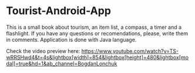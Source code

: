 # Tourist-Android-App
This is a small book about tourism, an item list, a compass, a timer and a flashlight. If you have any questions or recomendations, please, write them in comments. Application is done with Java language.

Check the video preview here: https://www.youtube.com/watch?v=TS-wRRSHwd4&t=4s&lightbox[width]=854&lightbox[height]=480&lightbox[modal]=true&hd=1&ab_channel=BogdanLonchuk

